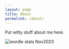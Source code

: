 ```yaml
---
layout: page
title: About
permalink: /about/
---
```


Put witty stuff about me here.

![wordle stats Nov2023](/assets/images/wordle.jpg "wordle stats Nov2023")

[jekyll-organization]: https://github.com/jekyll
